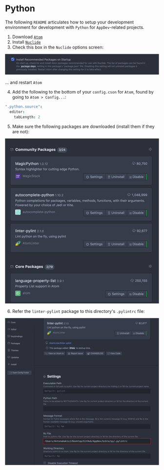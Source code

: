 # Python

The following `README` articulates how to setup your development environment for development with `Python` for `AppDev`-related projects.

1. Download [`Atom`](https://atom.io/)
2. Install [`Nuclide`](https://nuclide.io/)
3. Check this box in the `Nuclide` options screen:

![Install Recommended Packages](img/install-recommended-packages.png)

... and restart `Atom`

4. Add the following to the bottom of your `config.cson` for `Atom`, found by going to `Atom > Config...`:

````cson
".python.source":
  editor:
    tabLength: 2
````

5. Make sure the following packages are downloaded (install them if they are not):

![Install Recommended Packages](img/py-packages.png)

6. Refer the `linter-pylint` package to this directory's `.pylintrc` file:

![Pylint Setup](img/pylint.png)
